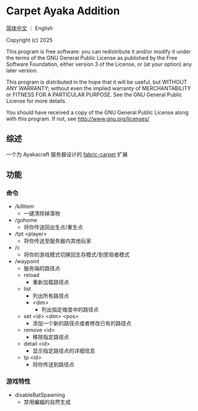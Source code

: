# Carpet Ayaka Addition

[简体中文](README_zh.md) ｜ English

Copyright (c) 2025

This program is free software: you can redistribute it and/or modify
it under the terms of the GNU General Public License as published by
the Free Software Foundation, either version 3 of the License, or
(at your option) any later version.

This program is distributed in the hope that it will be useful,
but WITHOUT ANY WARRANTY; without even the implied warranty of
MERCHANTABILITY or FITNESS FOR A PARTICULAR PURPOSE.  See the
GNU General Public License for more details.

You should have received a copy of the GNU General Public License
along with this program.  If not, see <http://www.gnu.org/licenses/>

## 综述

一个为 Ayakacraft 服务器设计的 [fabric-carpet](https://github.com/gnembon/fabric-carpet/) 扩展

## 功能

### 命令

- /killitem
    - 一键清除掉落物
- /gohome
    - 将你传送回出生点/重生点
- /tpt \<player>
    - 将你传送至服务器内其他玩家
- /c
    - 将你的游戏模式切换回生存模式/到旁观者模式
- /waypoint
    - 服务端的路径点
    - reload
        - 重新加载路径点
    - list
        - 列出所有路径点
        - \<dim>
            - 列出指定维度中的路径点
    - set \<id> \<dim> \<pos>
        - 添加一个新的路径点或者修改已有的路径点
    - remove \<id>
        - 移除指定路径点
    - detail \<id>
        - 显示指定路径点的详细信息
    - tp \<id>
        - 将你传送到路径点

### 游戏特性

- disableBatSpawning
    - 禁用蝙蝠的自然生成
